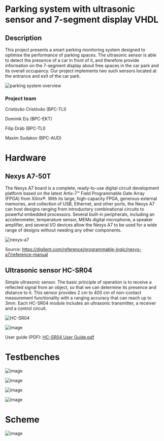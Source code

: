 # Parking system with ultrasonic sensor and 7-segment display VHDL

## Description
This project presents a smart parking monitoring system designed to optimise the performance of parking spaces. The ultrasonic sensor is able to detect the presence of a car in front of it, and therefore provide information on the 7-segment display about free spaces in the car park and its overall occupancy. Our project implements two such sensors located at the entrance and exit of the car park.

![parking system overview](https://github.com/markizdw/DE1_project_VUT/assets/114153808/a8e24295-fadc-4517-ba8d-616ab9735eb6)

### Project team
Cristóvão Cristóvão (BPC-TLI)

Dominik Eis (BPC-EKT)

Filip Dráb (BPC-TLI)

Maxim Sudakov (BPC-AUD)

# Hardware

## Nexys A7-50T

The Nexys A7 board is a complete, ready-to-use digital circuit development platform based on the latest Artix-7™ Field Programmable Gate Array (FPGA) from Xilinx®. With its large, high-capacity FPGA, generous external memories, and collection of USB, Ethernet, and other ports, the Nexys A7 can host designs ranging from introductory combinational circuits to powerful embedded processors. Several built-in peripherals, including an accelerometer, temperature sensor, MEMs digital microphone, a speaker amplifier, and several I/O devices allow the Nexys A7 to be used for a wide range of designs without needing any other components.

![nexys-a7](https://github.com/markizdw/Smart-parking-system-project/assets/114153808/ecbc7230-61e2-44fa-8fe9-191917c8a817)

Source: https://digilent.com/reference/programmable-logic/nexys-a7/reference-manual

## Ultrasonic sensor HC-SR04

Simple ultrasonic sensor. The basic principle of operation is to receive a reflected signal from an object, so that we can determine its presence and distance to it.  This sensor provides 2 cm to 400 cm of non-contact measurement functionality with a ranging accuracy that can reach up to 3mm. Each HC-SR04 module includes an ultrasonic transmitter, a receiver and a control circuit.

![HC-SR04](https://github.com/markizdw/DE1_project_VUT/assets/114153808/3fb5c647-f808-4843-8759-223d665550f8)

![image](https://github.com/markizdw/Smart-parking-system-project/assets/114153808/3b20ce08-8d1f-4522-9e8b-c193e55a2b5c)


User guide (PDF): [HC-SR04 User Guide.pdf](https://github.com/markizdw/DE1_project_VUT/files/15001950/HC-SR04.User.Guide.pdf)

# Testbenches

![image](https://github.com/markizdw/Smart-parking-system-project/assets/114153808/a82f71ff-b4ec-4838-b1f1-49133fad91ad)

![image](https://github.com/markizdw/Smart-parking-system-project/assets/114153808/4d7c61a0-2968-4fa1-946a-c7fd06c44c34)

![image](https://github.com/markizdw/Smart-parking-system-project/assets/114153808/dbbdb8a9-045a-4e5e-b7fc-804b0de59818)

![image](https://github.com/markizdw/Smart-parking-system-project/assets/114153808/ee073782-4d1f-4e7b-b96e-15a8ea24e052)

# Scheme

![image](https://github.com/markizdw/Smart-parking-system-project/assets/114153808/41b7c3df-e746-4b81-a4fa-242c27b938f3)

